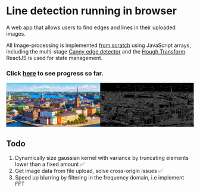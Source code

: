 # Line detection running in browser 

A web app that allows users to find edges and lines in their uploaded images. 

All Image-processing is implemented <ins>from scratch</ins> using JavaScript arrays, including the multi-stage [Canny edge detector](https://en.wikipedia.org/wiki/Canny_edge_detector) and the [Hough Transform](https://en.wikipedia.org/wiki/Hough_transform). ReactJS is used for state management. 

### Click [here](https://will-em.github.io/line-detection/) to see progress so far.
![Progress image](images/edge.jpg)

## Todo
1. Dynamically size gaussian kernel with variance by truncating elements lower than a fixed amount :white_check_mark:
2. Get image data from file upload, solve cross-origin issues :white_check_mark:
3. Speed up blurring by filtering in the frequency domain, i.e implement FFT
